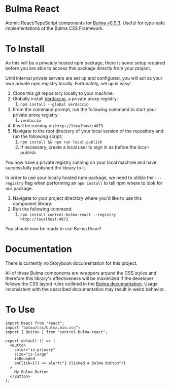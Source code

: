 # Bulma React

Atomic React/TypeScript components for [Bulma v0.9.3](https://bulma.io/documentation/). Useful for type-safe implementations of the Bulma CSS Framework.

# To Install

As this will be a privately hosted npm package, there is some setup required before you are able to access this package directly from your project.

Until internal private servers are set up and configured, you will act as your own private npm registry locally. Fortunately, set up is easy!

1. Clone this git repository locally to your machine.
2. Globally install [Verdaccio](https://verdaccio.org/), a private proxy registry:
   1. `npm install --global verdaccio`
3. From the command prompt, run the following command to start your private proxy registry
   1. `verdaccio`
4. It will be running on `http://localhost:4873`
5. Navigate to the root directory of your local version of the repository and run the following script:
   1. `npm install && npm run local-publish`
   2. If necessary, create a local user to sign in as before the local-publish.

You now have a private registry running on your local machine and have successfully published the library to it.

In order to use your locally hosted npm package, we need to utilize the `---registry` flag when performing an `npm install` to tell npm where to look for our package.

1. Navigate to your project directory where you'd like to use this component library.
2. Run the following command:
   1. `npm install control-bulma-react --registry http://localhost:4873`

You should now be ready to use Bulma React!

# Documentation

There is currently no Storybook documentation for this project.

All of these Bulma components are wrappers around the CSS styles and therefore this library's effectiveness will be maximized if the developer follows the CSS layout rules outlined in the [Bulma documentation](https://bulma.io/documentation/). Usage inconsistent with the described documentation may result in weird behavior.

# To Use

```tsx
import React from "react";
import "bulma/css/bulma.min.css";
import { Button } from "control-bulma-react";

export default () => (
  <Button
    color="is-primary"
    size="is-large"
    isRounded
    onClick={() => alert("I clicked a Bulma Button")}
  >
    My Bulma Button
  </Button>
);
```
